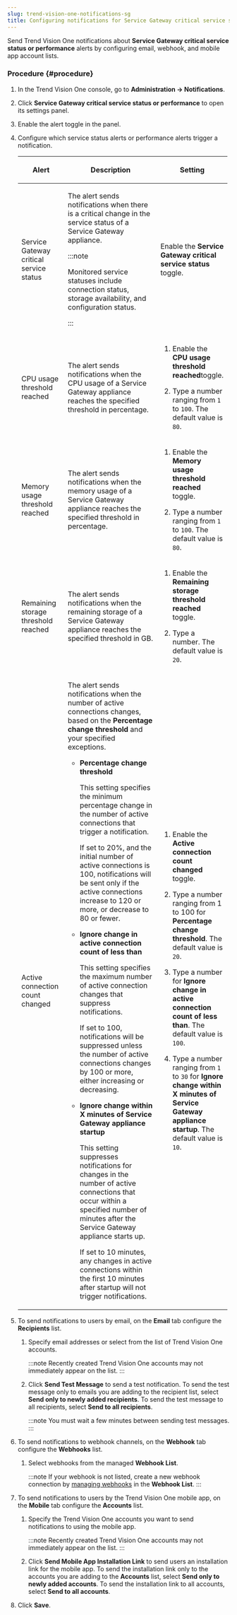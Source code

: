 ```yaml
---
slug: trend-vision-one-notifications-sg
title: Configuring notifications for Service Gateway critical service status or performance
---
```


Send Trend Vision One notifications about **Service Gateway critical service status or performance** alerts by configuring email, webhook, and mobile app account lists.

### Procedure {#procedure}

1.  In the Trend Vision One console, go to **Administration → Notifications**.

2.  Click **Service Gateway critical service status or performance** to open its settings panel.

3.  Enable the alert toggle in the panel.

4.  Configure which service status alerts or performance alerts trigger a notification.

    <table style="width:99%;">
    <colgroup>
    <col style="width: 22%" />
    <col style="width: 44%" />
    <col style="width: 33%" />
    </colgroup>
    <thead>
    <tr>
    <th><p>Alert</p></th>
    <th><p>Description</p></th>
    <th><p>Setting</p></th>
    </tr>
    </thead>
    <tbody>
    <tr>
    <td><p>Service Gateway critical service status</p></td>
    <td><p>The alert sends notifications when there is a critical change in the service status of a Service Gateway appliance.</p>
    

    :::note
    
    <p>Monitored service statuses include connection status, storage availability, and configuration status.</p>
    

    :::

    </td>
    <td><p>Enable the <strong>Service Gateway critical service status</strong> toggle.</p></td>
    </tr>
    <tr>
    <td><p>CPU usage threshold reached</p></td>
    <td><p>The alert sends notifications when the CPU usage of a Service Gateway appliance reaches the specified threshold in percentage.</p></td>
    <td><ol>
    <li><p>Enable the <strong>CPU usage threshold reached</strong>toggle.</p></li>
    <li><p>Type a number ranging from <code>1</code> to <code>100</code>. The default value is <code>80</code>.</p></li>
    </ol></td>
    </tr>
    <tr>
    <td><p>Memory usage threshold reached</p></td>
    <td><p>The alert sends notifications when the memory usage of a Service Gateway appliance reaches the specified threshold in percentage.</p></td>
    <td><ol>
    <li><p>Enable the <strong>Memory usage threshold reached</strong> toggle.</p></li>
    <li><p>Type a number ranging from <code>1</code> to <code>100</code>. The default value is <code>80</code>.</p></li>
    </ol></td>
    </tr>
    <tr>
    <td><p>Remaining storage threshold reached</p></td>
    <td><p>The alert sends notifications when the remaining storage of a Service Gateway appliance reaches the specified threshold in GB.</p></td>
    <td><ol>
    <li><p>Enable the <strong>Remaining storage threshold reached</strong> toggle.</p></li>
    <li><p>Type a number. The default value is <code>20</code>.</p></li>
    </ol></td>
    </tr>
    <tr>
    <td><p>Active connection count changed</p></td>
    <td><p>The alert sends notifications when the number of active connections changes, based on the <strong>Percentage change threshold</strong> and your specified exceptions.</p>
    <ul>
    <li><p><strong>Percentage change threshold</strong></p>
    <p>This setting specifies the minimum percentage change in the number of active connections that trigger a notification.</p>
    <p>If set to 20%, and the initial number of active connections is 100, notifications will be sent only if the active connections increase to 120 or more, or decrease to 80 or fewer.</p></li>
    <li><p><strong>Ignore change in active connection count of less than</strong></p>
    <p>This setting specifies the maximum number of active connection changes that suppress notifications.</p>
    <p>If set to 100, notifications will be suppressed unless the number of active connections changes by 100 or more, either increasing or decreasing.</p></li>
    <li><p><strong>Ignore change within X minutes of Service Gateway appliance startup</strong></p>
    <p>This setting suppresses notifications for changes in the number of active connections that occur within a specified number of minutes after the Service Gateway appliance starts up.</p>
    <p>If set to 10 minutes, any changes in active connections within the first 10 minutes after startup will not trigger notifications.</p></li>
    </ul></td>
    <td><ol>
    <li><p>Enable the <strong>Active connection count changed</strong> toggle.</p></li>
    <li><p>Type a number ranging from 1 to 100 for <strong>Percentage change threshold</strong>. The default value is <code>20</code>.</p></li>
    <li><p>Type a number for <strong>Ignore change in active connection count of less than</strong>. The default value is <code>100</code>.</p></li>
    <li><p>Type a number ranging from <code>1</code> to <code>30</code> for <strong>Ignore change within X minutes of Service Gateway appliance startup</strong>. The default value is <code>10</code>.</p></li>
    </ol></td>
    </tr>
    </tbody>
    </table>

5.  To send notifications to users by email, on the **Email** tab configure the **Recipients** list.

    1.  Specify email addresses or select from the list of Trend Vision One accounts.

        :::note
        Recently created Trend Vision One accounts may not immediately appear on the list.
        :::

    2.  Click **Send Test Message** to send a test notification. To send the test message only to emails you are adding to the recipient list, select **Send only to newly added recipients**. To send the test message to all recipients, select **Send to all recipients**.

        :::note
        You must wait a few minutes between sending test messages.
        :::

6.  To send notifications to webhook channels, on the **Webhook** tab configure the **Webhooks** list.

    1.  Select webhooks from the managed **Webhook List**.

        :::note
        If your webhook is not listed, create a new webhook connection by [managing webhooks](managing-webhooks.md) in the **Webhook List**.
        :::

7.  To send notifications to users by the Trend Vision One mobile app, on the **Mobile** tab configure the **Accounts** list.

    1.  Specify the Trend Vision One accounts you want to send notifications to using the mobile app.

        :::note
        Recently created Trend Vision One accounts may not immediately appear on the list.
        :::

    2.  Click **Send Mobile App Installation Link** to send users an installation link for the mobile app. To send the installation link only to the accounts you are adding to the **Accounts** list, select **Send only to newly added accounts**. To send the installation link to all accounts, select **Send to all accounts**.

8.  Click **Save**.
